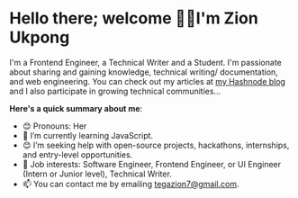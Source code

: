# Hello there; welcome 👋🏾I'm Zion Ukpong

I'm a Frontend Engineer, a Technical Writer and a Student. I'm passionate about sharing and gaining knowledge, technical writing/ documentation, and web engineering. You can check out my articles at [my Hashnode blog](https://techgirltega.hashnode.dev/ ) and I also participate in growing technical communities...

**Here's a quick summary about me**:

- 😊 Pronouns: Her
- 🌱 I’m currently learning JavaScript.
- 😊 I’m seeking help with open-source projects, hackathons, internships, and entry-level opportunities.
- 💼 Job interests: Software Engineer, Frontend Engineer, or UI Engineer (Intern or Junior level), Technical Writer.
- 📫 You can contact me by emailing tegazion7@gmail.com.





